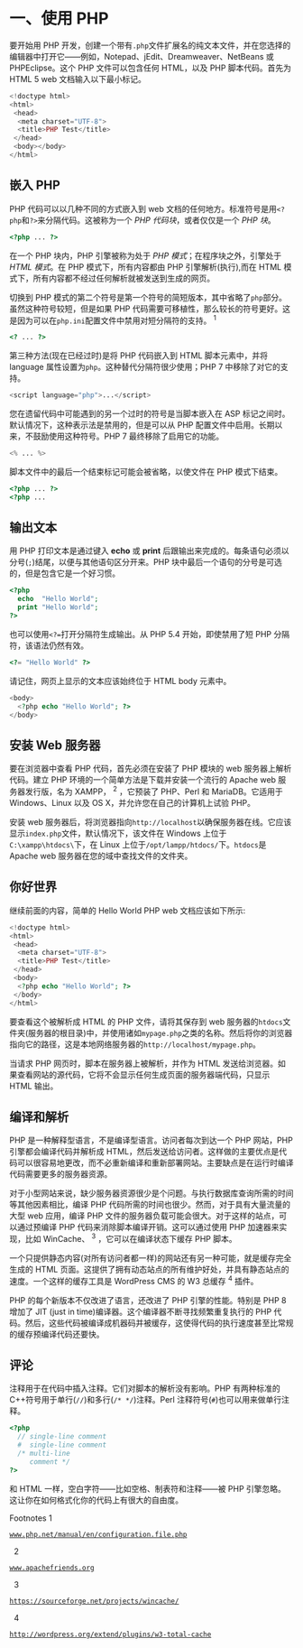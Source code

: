 # 一、使用 PHP

要开始用 PHP 开发，创建一个带有`.php`文件扩展名的纯文本文件，并在您选择的编辑器中打开它——例如，Notepad、jEdit、Dreamweaver、NetBeans 或 PHPEclipse。这个 PHP 文件可以包含任何 HTML，以及 PHP 脚本代码。首先为 HTML 5 web 文档输入以下最小标记。

```php
<!doctype html>
<html>
 <head>
  <meta charset="UTF-8">
  <title>PHP Test</title>
 </head>
 <body></body>
</html>

```

## 嵌入 PHP

PHP 代码可以以几种不同的方式嵌入到 web 文档的任何地方。标准符号是用`<?php`和`?>`来分隔代码。这被称为一个 *PHP* *代码块*，或者仅仅是一个 *PHP 块*。

```php
<?php ... ?>

```

在一个 PHP 块内，PHP 引擎被称为处于 *PHP 模式*；在程序块之外，引擎处于 *HTML 模式*。在 PHP 模式下，所有内容都由 PHP 引擎解析(执行),而在 HTML 模式下，所有内容都不经过任何解析就被发送到生成的网页。

切换到 PHP 模式的第二个符号是第一个符号的简短版本，其中省略了`php`部分。虽然这种符号较短，但是如果 PHP 代码需要可移植性，那么较长的符号更好。这是因为可以在`php.ini`配置文件中禁用对短分隔符的支持。 <sup>1</sup>

```php
<? ... ?>

```

第三种方法(现在已经过时)是将 PHP 代码嵌入到 HTML 脚本元素中，并将 language 属性设置为`php`。这种替代分隔符很少使用；PHP 7 中移除了对它的支持。

```php
<script language="php">...</script>

```

您在遗留代码中可能遇到的另一个过时的符号是当脚本嵌入在 ASP 标记之间时。默认情况下，这种表示法是禁用的，但是可以从 PHP 配置文件中启用。长期以来，不鼓励使用这种符号。PHP 7 最终移除了启用它的功能。

```php
<% ... %>

```

脚本文件中的最后一个结束标记可能会被省略，以使文件在 PHP 模式下结束。

```php
<?php ... ?>
<?php ...

```

## 输出文本

用 PHP 打印文本是通过键入 **echo** 或 **print** 后跟输出来完成的。每条语句必须以分号(`;`)结尾，以便与其他语句区分开来。PHP 块中最后一个语句的分号是可选的，但是包含它是一个好习惯。

```php
<?php
  echo  "Hello World";
  print "Hello World";
?>

```

也可以使用`<?=`打开分隔符生成输出。从 PHP 5.4 开始，即使禁用了短 PHP 分隔符，该语法仍然有效。

```php
<?= "Hello World" ?>

```

请记住，网页上显示的文本应该始终位于 HTML body 元素中。

```php
<body>
  <?php echo "Hello World"; ?>
</body>

```

## 安装 Web 服务器

要在浏览器中查看 PHP 代码，首先必须在安装了 PHP 模块的 web 服务器上解析代码。建立 PHP 环境的一个简单方法是下载并安装一个流行的 Apache web 服务器发行版，名为 XAMPP， <sup>2</sup> ，它预装了 PHP、Perl 和 MariaDB。它适用于 Windows、Linux 以及 OS X，并允许您在自己的计算机上试验 PHP。

安装 web 服务器后，将浏览器指向`http://localhost`以确保服务器在线。它应该显示`index.php`文件，默认情况下，该文件在 Windows 上位于`C:\xampp\htdocs\`下，在 Linux 上位于`/opt/lampp/htdocs/`下。`htdocs`是 Apache web 服务器在您的域中查找文件的文件夹。

## 你好世界

继续前面的内容，简单的 Hello World PHP web 文档应该如下所示:

```php
<!doctype html>
<html>
 <head>
  <meta charset="UTF-8">
  <title>PHP Test</title>
 </head>
 <body>
  <?php echo "Hello World"; ?>
 </body>
</html>

```

要查看这个被解析成 HTML 的 PHP 文件，请将其保存到 web 服务器的`htdocs`文件夹(服务器的根目录)中，并使用诸如`mypage.php`之类的名称。然后将你的浏览器指向它的路径，这是本地网络服务器的`http://localhost/mypage.php`。

当请求 PHP 网页时，脚本在服务器上被解析，并作为 HTML 发送给浏览器。如果查看网站的源代码，它将不会显示任何生成页面的服务器端代码，只显示 HTML 输出。

## 编译和解析

PHP 是一种解释型语言，不是编译型语言。访问者每次到达一个 PHP 网站，PHP 引擎都会编译代码并解析成 HTML，然后发送给访问者。这样做的主要优点是代码可以很容易地更改，而不必重新编译和重新部署网站。主要缺点是在运行时编译代码需要更多的服务器资源。

对于小型网站来说，缺少服务器资源很少是个问题。与执行数据库查询所需的时间等其他因素相比，编译 PHP 代码所需的时间也很少。然而，对于具有大量流量的大型 web 应用，编译 PHP 文件的服务器负载可能会很大。对于这样的站点，可以通过预编译 PHP 代码来消除脚本编译开销。这可以通过使用 PHP 加速器来实现，比如 WinCache、 <sup>3</sup> ，它可以在编译状态下缓存 PHP 脚本。

一个只提供静态内容(对所有访问者都一样)的网站还有另一种可能，就是缓存完全生成的 HTML 页面。这提供了拥有动态站点的所有维护好处，并具有静态站点的速度。一个这样的缓存工具是 WordPress CMS 的 W3 总缓存 <sup>4</sup> 插件。

PHP 的每个新版本不仅改进了语言，还改进了 PHP 引擎的性能。特别是 PHP 8 增加了 JIT (just in time)编译器。这个编译器不断寻找频繁重复执行的 PHP 代码。然后，这些代码被编译成机器码并被缓存，这使得代码的执行速度甚至比常规的缓存预编译代码还要快。

## 评论

注释用于在代码中插入注释。它们对脚本的解析没有影响。PHP 有两种标准的 C++符号用于单行(`//`)和多行(`/* */`)注释。Perl 注释符号(`#`)也可以用来做单行注释。

```php
<?php
  // single-line comment
  #  single-line comment
  /* multi-line
     comment */
?>

```

和 HTML 一样，空白字符——比如空格、制表符和注释——被 PHP 引擎忽略。这让你在如何格式化你的代码上有很大的自由度。

<aside aria-label="Footnotes" class="FootnoteSection" epub:type="footnotes">Footnotes 1

[`www.php.net/manual/en/configuration.file.php`](http://www.php.net/manual/en/configuration.file.php)

  2

[`www.apachefriends.org`](http://www.apachefriends.org)

  3

[`https://sourceforge.net/projects/wincache/`](https://sourceforge.net/projects/wincache/)

  4

[`http://wordpress.org/extend/plugins/w3-total-cache`](http://wordpress.org/extend/plugins/w3-total-cache)

 </aside>